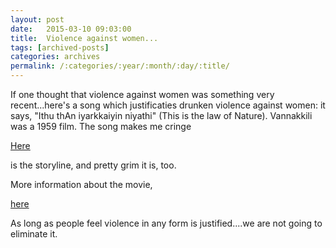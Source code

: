```yaml
---
layout: post
date:	2015-03-10 09:03:00
title:  Violence against women...
tags: [archived-posts]
categories: archives
permalink: /:categories/:year/:month/:day/:title/
---
```

If one thought that violence against women was something very recent...here's a song which justificaties drunken violence against women: it says, "Ithu thAn iyarkkaiyin niyathi" (This is the law of Nature). Vannakkili was a 1959 film. The song makes me cringe

<lj-embed id="1315"/>

<a href="http://www.thehindu.com/features/cinema/vannakili-1959/article63100.ece"> Here </a>

is the storyline, and pretty grim it is, too.

More information about the movie,

<a href="http://en.wikipedia.org/wiki/Vannakili"> here </a>

As long as people feel violence in any form is justified....we are not going to eliminate it.

